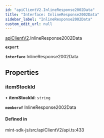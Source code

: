 ```yaml
---
id: "apiClientV2.InlineResponse2002Data"
title: "Interface: InlineResponse2002Data"
sidebar_label: "InlineResponse2002Data"
custom_edit_url: null
---
```


[apiClientV2](../modules/apiClientV2).InlineResponse2002Data

**`export`**

**`interface`** InlineResponse2002Data

## Properties

### itemStockId

• **itemStockId**: `string`

**`memberof`** InlineResponse2002Data

#### Defined in

mint-sdk-js/src/apiClientV2/api.ts:433
